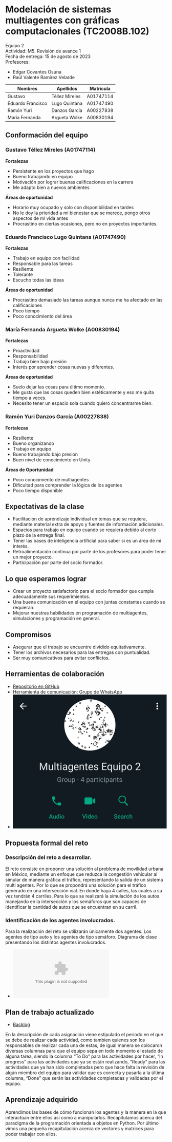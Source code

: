 # Modelación de sistemas multiagentes con gráficas computacionales (TC2008B.102)

Equipo 2  
Actividad: M5. Revisión de avance 1  
Fecha de entrega: 15 de agosto de 2023  
Profesores:  
- Edgar Covantes Osuna  
- Raúl Valente Ramírez Velarde  

| Nombres | Apellidos | Matrícula |
|---------|-----------|-----------|
| Gustavo | Téllez Mireles | A01747114 |
| Eduardo Francisco | Lugo Quintana | A01747490 |
| Ramón Yuri | Danzos García | A00227838 |
| María Fernanda | Argueta Wolke | A00830194 |

## Conformación del equipo

### Gustavo Téllez Mireles (A01747114)
**Fortalezas**
- Persistente en los proyectos que hago
- Bueno trabajando en equipo
- Motivación por lograr buenas calificaciones en la carrera
- Me adapto bien a nuevos ambientes

**Áreas de oportunidad**
- Horario muy ocupado y solo con disponibilidad en tardes
- No le doy la prioridad a mi bienestar que se merece, pongo otros aspectos de mi vida antes
- Procrastino en ciertas ocasiones, pero no en proyectos importantes.

### Eduardo Francisco Lugo Quintana (A01747490)
**Fortalezas**
- Trabajo en equipo con facilidad
- Responsable para las tareas
- Resiliente
- Tolerante
- Escucho todas las ideas

**Áreas de oportunidad**
- Procrastino demasiado las tareas aunque nunca me ha afectado en las calificaciones
- Poco tiempo
- Poco conocimiento del área

### María Fernanda Argueta Wolke (A00830194)
**Fortalezas**
- Proactividad
- Responsabilidad
- Trabajo bien bajo presión
- Interés por aprender cosas nuevas y diferentes.

**Áreas de oportunidad**
- Suelo dejar las cosas para último momento.
- Me gusta que las cosas queden bien estéticamente y eso me quita tiempo a veces.
- Necesito tener un espacio sola cuando quiero concentrarme bien.

### Ramón Yuri Danzos García (A00227838)
**Fortalezas**
- Resiliente
- Bueno organizando
- Trabajo en equipo
- Bueno trabajando bajo presión
- Buen nivel de conocimiento en Unity

**Áreas de Oportunidad**
- Poco conocimiento de multiagentes
- Dificultad para comprender la lógica de los agentes
- Poco tiempo disponible

## Expectativas de la clase

- Facilitación de aprendizaje individual en temas que se requiera, mediante material extra de apoyo y fuentes de información adicionales.
- Espacios para trabajo en equipo cuando se requiera debido al corto plazo de la entrega final.
- Tener las bases de inteligencia artificial para saber si es un área de mi interés.
- Retroalimentación continua por parte de los profesores para poder tener un mejor proyecto.
- Participación por parte del socio formador.

## Lo que esperamos lograr

- Crear un proyecto satisfactorio para el socio formador que cumpla adecuadamente sus requerimientos.
- Una buena comunicación en el equipo con juntas constantes cuando se requieran.
- Mejorar nuestras habilidades en programación de multiagentes, simulaciones y programación en general.

## Compromisos

- Asegurar que el trabajo se encuentre dividido equitativamente.
- Tener los archivos necesarios para las entregas con puntualidad.
- Ser muy comunicativos para evitar conflictos.

## Herramientas de colaboración

- [Repositorio en GitHub](https://github.com/VMink/Multiagentes.git)
- Herramienta de comunicación: Grupo de WhatsApp
- ![grupomultiagentesequipo2](multiagentesequipo2.jpeg)

## Propuesta formal del reto 

### Descripción del reto a desarrollar.
El reto consiste en proponer una solución al problema de movilidad urbana en México, mediante un enfoque que reduzca la congestión vehicular al simular de manera gráfica el tráfico, representando la salida de un sistema multi agentes. Por lo que se propondrá una solución para el tráfico generado en una intersección vial. En donde haya 4 calles, las cuales a su vez tendrán 4 carriles. Para lo que se realizará la simulación de los autos manejando en la intersección y los semáforos que son capaces de identificar la cantidad de autos que se encuentran en su carril.

### Identificación de los agentes involucrados.
Para la realización del reto se utilizarán únicamente dos agentes. Los agentes de tipo auto y los agentes de tipo semáforo. 
Diagrama de clase presentando los distintos agentes involucrados.

- ![grupomultiagentesequipo2](google.com)

## Plan de trabajo actualizado
- [Backlog](https://github.com/users/VMink/projects/1)

En la descripción de cada asignación viene estipulado el periodo en el que se debe de realizar cada actividad, como tambien quienes son los responsables de realizar cada una de estas, de igual manera se colocaron diversas columnas para que el equipo sepa en todo momento el estado de alguna tarea, siendo la columna “To Do” para las actividades por hacer, “In progress” para las actividades que ya se están realizando, “Ready” para las actividades que ya han sido completadas pero que hace falta la revisión de algún miembro del equipo para validar que es correcta y pasarla a la última columna, “Done” que serán las actividades completadas y validadas por el equipo.

## Aprendizaje adquirido

Aprendimos las bases de cómo funcionan los agentes y la manera en la que interactúan entre ellos así como a manipularlos. Recapitulamos acerca del paradigma de la programación orientada a objetos en Python. Por último vimos una pequeña recapitulación acerca de vectores y matrices para poder trabajar con ellos.
